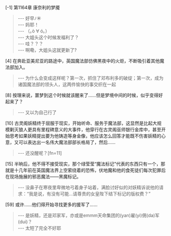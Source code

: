 
[-1] 第1164章 康奈利的梦魇
>--- 好早ﾉ☀<br>
>--- 妈耶！<br>
>--- （｡ò ∀ ó｡）<br>
>--- 大姐头这个时候发福利了？<br>
>--- 哇？？？<br>
>--- 啊嘞，大姐头这就更新了?<br>

[4] 在奔赴亚美尼亚的路途中，英国魔法部仿佛黑夜中的火炬，不断吸引着其他魔法部加入。
>--- 为什么会变成这样呢？第一次，抓住了邓布利多的破绽；第一次，成为诸国魔法部的领头人，这两件愉快的事交织在一起<br>

[8] 按理来说，噩梦到这个时候就该醒来了……但是梦境中间的时候，似乎变得好起来了？
>--- 又以为自己行了<br>

[10] 古灵阁妖精终于屈服于现实，开始听命、服务于魔法部，这显然是比起大规模剿灭狼人更具有里程碑意义的大事件，他穿行在古灵阁巫师银行金库中，甚至开始思考如果妖精提出要为他铸造等身金像，他应该怎么回答才能既不伤害妖精的心意，又可以表达出一名伟大魔法部部长格局了，然后……
>--- 还没醒呢？[fn=11]<br>

[15] 半晌后，他不得不接受现实，那个绿莹莹“魔法标记”代表的东西只有一个，那就是十几年前在英国魔法界上空萦绕着的恐怖，伏地魔和他的食死徒们每次犯罪后在现场施展的邪恶魔法——黑魔标记。
>--- 没鼻子在寒夜里卑微地弓着身子站着，满脸讨好似的对妖精诉说他的请求：“我是说，有没有可能…请尊贵的女皇陛下结下标记的版权费？”<br>

[59] 或许……他们得开始寻找更多的援军了……
>--- 是妖精，还是邓家军，亦或是emmm天命集团的(yan)雇(yi)佣(da)军(dui)？<br>
>--- 太短了完全不好耶<br>
